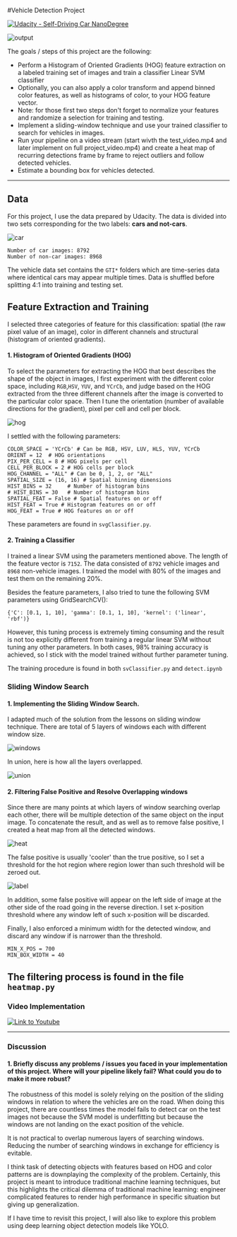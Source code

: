 [//]: # (Image References)
[car]: ./examples/car_not_car.png
[hog]: ./examples/HOG_example.jpg
[windows]: ./examples/sliding_windows.png
[union]: ./examples/sliding_windows_union.png
[output]: ./examples/example_output.png
[heat]: ./examples/bboxes_and_heat.png
[label]: ./examples/labels_map.png

#Vehicle Detection Project

[![Udacity - Self-Driving Car NanoDegree](https://s3.amazonaws.com/udacity-sdc/github/shield-carnd.svg)](http://www.udacity.com/drive)

![output]

The goals / steps of this project are the following:

* Perform a Histogram of Oriented Gradients (HOG) feature extraction on a labeled training set of images and train a classifier Linear SVM classifier
* Optionally, you can also apply a color transform and append binned color features, as well as histograms of color, to your HOG feature vector. 
* Note: for those first two steps don't forget to normalize your features and randomize a selection for training and testing.
* Implement a sliding-window technique and use your trained classifier to search for vehicles in images.
* Run your pipeline on a video stream (start wivth the test_video.mp4 and later implement on full project_video.mp4) and create a heat map of recurring detections frame by frame to reject outliers and follow detected vehicles.
* Estimate a bounding box for vehicles detected.

---

## Data 

For this project, I use the data prepared by Udacity. The data is divided into two sets corresponding for the two labels: **cars and not-cars**.

![car]

    Number of car images: 8792
    Number of non-car images: 8968

The vehicle data set contains the `GTI*` folders which are time-series data where identical cars may appear multiple times. Data is shuffled before splitting 4:1 into training and testing set.

## Feature Extraction and Training

I selected three categories of feature for this classification: spatial (the raw pixel value of an image), color in different channels and structural (histogram of oriented gradients). 

#### 1. Histogram of Oriented Gradients (HOG)

To select the parameters for extracting the HOG that best describes the shape of the object in images, I first experiment with the different color space, including `RGB`,`HSV`, `YUV`, and `YCrCb`, and judge based on the HOG extracted from the three different channels after the image is converted to the particular color space. Then I tune the orientation (number of available directions for the gradient), pixel per cell and cell per block.

![hog]

I settled with the following parameters:

    COLOR_SPACE = 'YCrCb' # Can be RGB, HSV, LUV, HLS, YUV, YCrCb
    ORIENT = 12  # HOG orientations
    PIX_PER_CELL = 8 # HOG pixels per cell
    CELL_PER_BLOCK = 2 # HOG cells per block
    HOG_CHANNEL = "ALL" # Can be 0, 1, 2, or "ALL"
    SPATIAL_SIZE = (16, 16) # Spatial binning dimensions
    HIST_BINS = 32     # Number of histogram bins
    # HIST_BINS = 30   # Number of histogram bins
    SPATIAL_FEAT = False # Spatial features on or off
    HIST_FEAT = True # Histogram features on or off
    HOG_FEAT = True # HOG features on or off

These parameters are found in `svgClassifier.py`.

#### 2. Training a Classifier 

I trained a linear SVM using the parameters mentioned above. The length of the feature vector is `7152`. The data consisted of `8792` vehicle images and `8968` non-vehicle images. I trained the model with 80% of the images and test them on the remaining 20%.

Besides the feature parameters, I also tried to tune the following SVM parameters using GridSearchCV(): 

	{'C': [0.1, 1, 10], 'gamma': [0.1, 1, 10], 'kernel': ('linear', 'rbf')}

However, this tuning process is extremely timing consuming and the result is not too explicitly different from training a regular linear SVM without tuning any other parameters. In both cases, 98% training accuracy is achieved, so I stick with the model trained without further parameter tuning. 

The training procedure is found in both `svClassifier.py` and `detect.ipynb`

### Sliding Window Search

#### 1. Implementing the Sliding Window Search.

I adapted much of the solution from the lessons on sliding window technique. There are total of 5 layers of windows each with different window size. 

![windows]

In union, here is how all the layers overlapped.

![union]

#### 2. Filtering False Positive and Resolve Overlapping windows

Since there are many points at which layers of window searching overlap each other, there will be multiple detection of the same object on the input image. To concatenate the result, and as well as to remove false positive, I created a heat map from all the detected windows.

![heat]

The false positive is usually 'cooler' than the true positive, so I set a threshold for the hot region where region lower than such threshold will be zeroed out.

![label]

In addition, some false positive will appear on the left side of image at the other side of the road going in the reverse direction. I set x-position threshold where any window left of such x-position will be discarded.

Finally, I also enforced a minimum width for the detected window, and discard any window if is narrower than the threshold.

    MIN_X_POS = 700
    MIN_BOX_WIDTH = 40

The filtering process is found in the file `heatmap.py`
---

### Video Implementation
[![Link to Youtube](https://i.ytimg.com/vi/Hov1K5ptxa8/hqdefault.jpg?sqp=-oaymwEZCPYBEIoBSFXyq4qpAwsIARUAAIhCGAFwAQ==&rs=AOn4CLB0vnjBqv8LRDWrBUIKSirAXbQvtw)](https://youtu.be/Hov1K5ptxa8)

---

### Discussion

#### 1. Briefly discuss any problems / issues you faced in your implementation of this project.  Where will your pipeline likely fail?  What could you do to make it more robust?

The robustness of this model is solely relying on the position of the sliding windows in relation to where the vehicles are on the road. When doing this project, there are countless times the model fails to detect car on the test images not because the SVM model is underfitting but because the windows are not landing on the exact position of the vehicle. 

It is not practical to overlap numerous layers of searching windows. Reducing the number of searching windows in exchange for efficiency is evitable. 

I think task of detecting objects with features based on HOG and color patterns are is downplaying the complexity of the problem. Certainly, this project is meant to introduce traditional machine learning techniques, but this highlights the critical dilemma of traditional machine learning: engineer complicated features to render high performance in specific situation but giving up generalization.

If I have time to revisit this project, I will also like to explore this problem using deep learning object detection models like YOLO.
